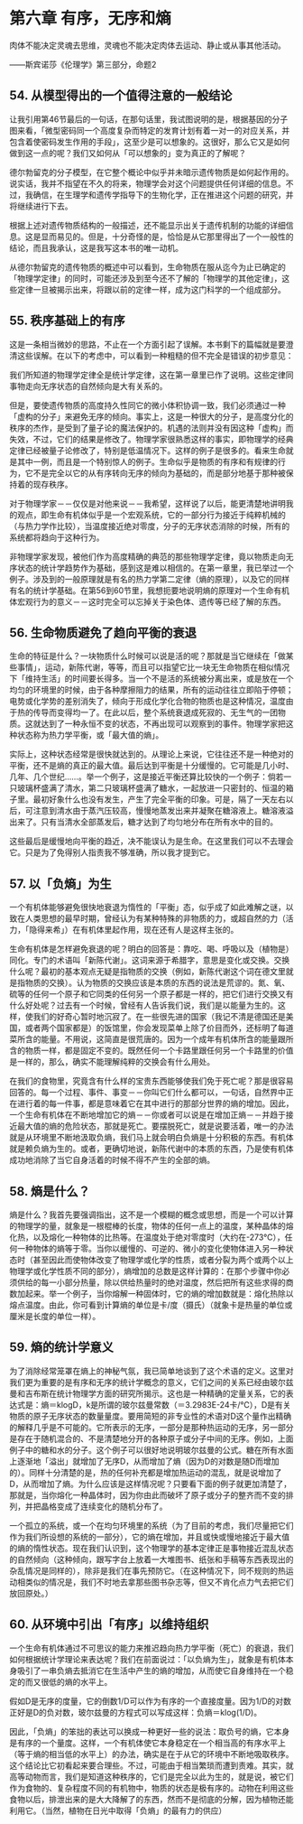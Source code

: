 # 第六章 有序，无序和熵

肉体不能决定灵魂去思维，灵魂也不能决定肉体去运动、静止或从事其他活动。

——斯宾诺莎《伦理学》第三部分，命题2

## 54. 从模型得出的一个值得注意的一般结论

让我引用第46节最后的一句话，在那句话里，我试图说明的是，根据基因的分子图来看，「微型密码同一个高度复杂而特定的发育计划有着一对一的对应关系，并包含着使密码发生作用的手段」，这至少是可以想象的。这很好，那么它又是如何做到这一点的呢？我们又如何从「可以想象的」变为真正的了解呢？

德尔勃留克的分子模型，在它整个概论中似乎并未暗示遗传物质是如何起作用的。说实话，我并不指望在不久的将来，物理学会对这个问题提供任何详细的信息。不过，我确信，在生理学和遗传学指导下的生物化学，正在推进这个问题的研究，并将继续进行下去。

根据上述对遗传物质结构的一般描述，还不能显示出关于遗传机制的功能的详细信息。这是显而易见的。但是，十分奇怪的是，恰恰是从它那里得出了一个一般性的结论，而且我承认，这是我写这本书的唯一动机。

从德尔勃留克的遗传物质的概述中可以看到，生命物质在服从迄今为止已确定的「物理学定律」的同时，可能还涉及到至今还不了解的「物理学的其他定律」，这些定律一旦被揭示出来，将跟以前的定律一样，成为这门科学的一个组成部分。

## 55. 秩序基础上的有序

这是一条相当微妙的思路，不止在一个方面引起了误解。本书剩下的篇幅就是要澄清这些误解。在以下的考虑中，可以看到一种粗糙的但不完全是错误的初步意见：

我们所知道的物理学定律全是统计学定律，这在第一章里已作了说明。这些定律同事物走向无序状态的自然倾向是大有关系的。

但是，要使遗传物质的高度持久性同它的微小体积协调一致，我们必须通过一种「虚构的分子」来避免无序的倾向。事实上，这是一种很大的分子，是高度分化的秩序的杰作，是受到了量子论的魔法保护的。机遇的法则并没有因这种「虚构」而失效，不过，它们的结果是修改了。物理学家很熟悉这样的事实，即物理学的经典定律已经被量子论修改了，特别是低温情况下。这样的例子是很多的。看来生命就是其中一例，而且是一个特别惊人的例子。生命似乎是物质的有序和有规律的行为，它不是完全以它的从有序转向无序的倾向为基础的，而是部分地基于那种被保持着的现存秩序。

对于物理学家－－仅仅是对他来说－－我希望，这样说了以后，能更清楚地讲明我的观点，即生命有机体似乎是一个宏观系统，它的一部分行为接近于纯粹机械的（与热力学作比较），当温度接近绝对零度，分子的无序状态消除的时候，所有的系统都将趋向于这种行为。

非物理学家发现，被他们作为高度精确的典范的那些物理学定律，竟以物质走向无序状态的统计学趋势作为基础，感到这是难以相信的。在第一章里，我已举过一个例子。涉及到的一般原理就是有名的热力学第二定律（熵的原理），以及它的同样有名的统计学基础。在第56到60节里，我想扼要地说明熵的原理对一个生命有机体宏观行为的意义－－这时完全可以忘掉关于染色体、遗传等已经了解的东西。

## 56. 生命物质避免了趋向平衡的衰退

生命的特征是什么？一块物质什么时候可以说是活的呢？那就是当它继续在「做某些事情」，运动，新陈代谢，等等，而且可以指望它比一块无生命物质在相似情况下「维持生活」的时间要长得多。当一个不是活的系统被分离出来，或是放在一个均匀的环境里的时候，由于各种摩擦阻力的结果，所有的运动往往立即陷于停顿；电势或化学势的差别消失了，倾向于形成化学化合物的物质也是这种情况，温度由于热的传导而变得均一了。在此以后，整个系统衰退成死寂的、无生气的一团物质。这就达到了一种永恒不变的状态，不再出现可以观察到的事件。物理学家把这种状态称为热力学平衡，或「最大值的熵」。

实际上，这种状态经常是很快就达到的。从理论上来说，它往往还不是一种绝对的平衡，还不是熵的真正的最大值。最后达到平衡是十分缓慢的。它可能是几小时、几年、几个世纪……。举一个例子，这是接近平衡还算比较快的一个例子：倘若一只玻璃杯盛满了清水，第二只玻璃杯盛满了糖水，一起放进一只密封的、恒温的箱子里。最初好象什么也没有发生，产生了完全平衡的印象。可是，隔了一天左右以后，可注意到清水由于蒸汽压较高，慢慢地蒸发出来并凝聚在糖溶液上。糖溶液溢出来了。只有当清水全部蒸发后，糖才达到了均匀地分布在所有水中的目的。

这些最后是缓慢地向平衡的趋近，决不能误认为是生命。在这里我们可以不去理会它。只是为了免得别人指责我不够准确，所以我才提到它。

## 57. 以「负熵」为生

一个有机体能够避免很快地衰退为惰性的「平衡」态，似乎成了如此难解之谜，以致在人类思想的最早时期，曾经认为有某种特殊的非物质的力，或超自然的力（活力，「隐得来希」）在有机体里起作用，现在还有人是这样主张的。

生命有机体是怎样避免衰退的呢？明白的回答是：靠吃、喝、呼吸以及（植物是）同化。专门的术语叫「新陈代谢」。这词来源于希腊字，意思是变化或交换。交换什么呢？最初的基本观点无疑是指物质的交换（例如，新陈代谢这个词在德文里就是指物质的交换）。认为物质的交换应该是本质的东西的说法是荒谬的。氮、氧、硫等的任何一个原子和它同类的任何另一个原子都是一样的，把它们进行交换又有什么好处呢？过去有一个时候，曾经有人告诉我们说，我们是以能量为生的。这样，使我们的好奇心暂时地沉寂了。在一些很先进的国家（我记不清是德国还是美国，或者两个国家都是）的饭馆里，你会发现菜单上除了价目而外，还标明了每道菜所含的能量。不用说，这简直是很荒唐的。因为一个成年有机体所含的能量跟所含的物质一样，都是固定不变的。既然任何一个卡路里跟任何另一个卡路里的价值是一样的，那么，确实不能理解纯粹的交换会有什么用处。

在我们的食物里，究竟含有什么样的宝贵东西能够使我们免于死亡呢？那是很容易回答的。每一个过程、事件、事变－－你叫它们什么都可以，一句话，自然界中正在进行着的每一件事，都是意味着它在其中进行的那部分世界的熵的增加。因此，一个生命有机体在不断地增加它的熵－－你或者可以说是在增加正熵－－并趋于接近最大值的熵的危险状态，那就是死亡。要摆脱死亡，就是说要活着，唯一的办法就是从环境里不断地汲取负熵，我们马上就会明白负熵是十分积极的东西。有机体就是赖负熵为生的。或者，更确切地说，新陈代谢中的本质的东西，乃是使有机体成功地消除了当它自身活着的时候不得不产生的全部的熵。

## 58. 熵是什么？

熵是什么？我首先要强调指出，这不是一个模糊的概念或思想，而是一个可以计算的物理学的量，就象是一根棍棒的长度，物体的任何一点上的温度，某种晶体的熔化热，以及熔化一种物体的比热等。在温度处于绝对零度时（大约在-273℃），任何一种物体的熵等于零。当你以缓慢的、可逆的、微小的变化使物体进入另一种状态时（甚至因此而使物体改变了物理学或化学的性质，或者分裂为两个或两个以上物理学或化学性质不同的部分），熵增加的总数是这样计算的：在那个步骤中你必须供给的每一小部分热量，除以供给热量时的绝对温度，然后把所有这些求得的商数加起来。举一个例子，当你熔解一种固体时，它的熵的增加数就是：熔化热除以熔点温度。由此，你可看到计算熵的单位是卡/度（摄氏）（就象卡是热量的单位或厘米是长度的单位一样）。

## 59. 熵的统计学意义

为了消除经常笼罩在熵上的神秘气氛，我已简单地谈到了这个术语的定义。这里对我们更为重要的是有序和无序的统计学概念的意义，它们之间的关系已经由玻尔兹曼和吉布斯在统计物理学方面的研究所揭示。这也是一种精确的定量关系，它的表达式是：熵＝klogD，k是所谓的玻尔兹曼常数（＝3.2983E-24卡/℃），D是有关物质的原子无序状态的数量量度。要用简短的非专业性的术语对D这个量作出精确的解释几乎是不可能的。它所表示的无序，一部分是那种热运动的无序，另一部分是存在于随机混合的、不是清楚地分开的各种原子或分子中间的无序。例如，上面例子中的糖和水的分子。这个例子可以很好地说明玻尔兹曼的公式。糖在所有水面上逐渐地「溢出」就增加了无序D，从而增加了熵（因为D的对数是随D而增加的）。同样十分清楚的是，热的任何补充都是增加热运动的混乱，就是说增加了D，从而增加了熵。为什么应该是这样情况呢？只要看下面的例子就更加清楚了，那就是，当你熔化一种晶体时，因为你由此而破坏了原子或分子的整齐而不变的排列，并把晶格变成了连续变化的随机分布了。

一个孤立的系统，或一个在均匀环境里的系统（为了目前的考虑，我们尽量把它们作为我们所设想的系统的一部分），它的熵在增加，并且或快或慢地接近于最大值的熵的惰性状态。现在我们认识到，这个物理学的基本定律正是事物接近混乱状态的自然倾向（这种倾向，跟写字台上放着一大堆图书、纸张和手稿等东西表现出的杂乱情况是同样的），除非是我们在事先预防它。（在这种情况下，同不规则的热运动相类似的情况是，我们不时地去拿那些图书杂志等，但又不肯化点力气去把它们放回原处。）

## 60. 从环境中引出「有序」以维持组织

一个生命有机体通过不可思议的能力来推迟趋向热力学平衡（死亡）的衰退，我们如何根据统计学理论来表达呢？我们在前面说过：「以负熵为生」，就象是有机体本身吸引了一串负熵去抵消它在生活中产生的熵的增加，从而使它自身维持在一个稳定的而又很低的熵的水平上。

假如D是无序的度量，它的倒数1/D可以作为有序的一个直接度量。因为1/D的对数正好是D的负对数，玻尔兹曼的方程式可以写成这样：负熵＝klog(1/D)。

因此，「负熵」的笨拙的表达可以换成一种更好一些的说法：取负号的熵，它本身是有序的一个量度。这样，一个有机体使它本身稳定在一个相当高的有序水平上（等于熵的相当低的水平上）的办法，确实是在于从它的环境中不断地吸取秩序。这个结论比它初看起来要合理些。不过，可能由于相当繁琐而遭到责难。其实，就高等动物而言，我们是知道这种秩序的，它们是完全以此为生的，就是说，被它们作为食物的、复杂程度不同的有机物中，物质的状态是极有序的。动物在利用这些食物以后，排泄出来的是大大降解了的东西，然而不是彻底的分解，因为植物还能利用它。（当然，植物在日光中取得「负熵」的最有力的供应）




